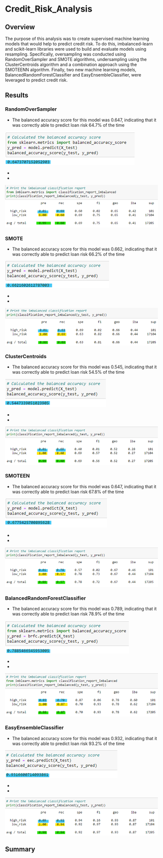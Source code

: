 # Credit_Risk_Analysis

## Overview
The purpose of this analysis was to create supervised machine learning models that would help to predict credit risk. To do this, imbalanced-learn and scikit-learn libraries were used to build and evaluate models using resampling. Specifically, oversampling was conducted using RandomOverSampler and SMOTE algorithms, undersampling using the ClusterCentroids algorithm and a combination approach using the SMOTEENN algorithm. Finally, two new machine learning models, BalancedRandomForestClassifier and EasyEnsembleClassifier, were leveraged to predict credit risk.

## Results
### RandomOverSampler
- The balanced accuracy score for this model was 0.647, indicating that it was correctly able to predict loan risk 64.7% of the time

![ros_balanced_accuracy.png](https://github.com/vanessamignelli/Credit_Risk_Analysis/blob/main/resources/ros_balanced_accuracy.png)

-
-

![ros_classification_report.png](https://github.com/vanessamignelli/Credit_Risk_Analysis/blob/main/resources/ros_classification_report.png)

### SMOTE
- The balanced accuracy score for this model was 0.662, indicating that it was correctly able to predict loan risk 66.2% of the time

![smote_balanced_accuracy.png](https://github.com/vanessamignelli/Credit_Risk_Analysis/blob/main/resources/smote_balanced_accuracy.png)

-
-

![smote_classification_report.png](https://github.com/vanessamignelli/Credit_Risk_Analysis/blob/main/resources/smote_classification_report.png)

### ClusterCentroids
- The balanced accuracy score for this model was 0.545, indicating that it was correctly able to predict loan risk 54.5% of the time

![cc_balanced_accuracy.png](https://github.com/vanessamignelli/Credit_Risk_Analysis/blob/main/resources/cc_balanced_accuracy.png)

-
-

![cc_classification_report.png](https://github.com/vanessamignelli/Credit_Risk_Analysis/blob/main/resources/cc_classification_report.png)

### SMOTEEN
- The balanced accuracy score for this model was 0.647, indicating that it was correctly able to predict loan risk 67.8% of the time

![smoteen_balanced_accuracy.png](https://github.com/vanessamignelli/Credit_Risk_Analysis/blob/main/resources/smoteen_balanced_accuracy.png)

-
-

![smoteen_classification_report.png](https://github.com/vanessamignelli/Credit_Risk_Analysis/blob/main/resources/smoteen_classification_report.png)

### BalancedRandomForestClassifier
- The balanced accuracy score for this model was 0.789, indicating that it was correctly able to predict loan risk 78.9% of the time

![brfc_balanced_accuracy.png](https://github.com/vanessamignelli/Credit_Risk_Analysis/blob/main/resources/brfc_balanced_accuracy.png)

-
-

![brfc_classification_report.png](https://github.com/vanessamignelli/Credit_Risk_Analysis/blob/main/resources/brfc_classification_report.png)

### EasyEnsembleClassifier
- The balanced accuracy score for this model was 0.932, indicating that it was correctly able to predict loan risk 93.2% of the time

![eec_balanced_accuracy.png](https://github.com/vanessamignelli/Credit_Risk_Analysis/blob/main/resources/eec_balanced_accuracy.png)

-
-

![eec_classification_report.png](https://github.com/vanessamignelli/Credit_Risk_Analysis/blob/main/resources/eec_classification_report.png)

## Summary
